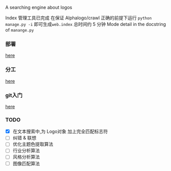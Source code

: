 A searching engine about logos

Index 管理工具已完成
在保证 Alphalogo/crawl 正确的前提下运行 `python manage.py -i` 即可生成`web.index`
总时间约 5 分钟
Mode detail in the docstring of `manange.py`

### 部署
[here](docs/deployment.md)

### 分工
[here](docs/guideline.md)

### git入门
[here](docs/usage.md)

### TODO
- [x] 在文本搜索中,为 Logo对象 加上完全匹配标志符
- [ ] 纠错 & 联想
- [ ] 优化主题色提取算法
- [ ] 行业分析算法
- [ ] 风格分析算法
- [ ] 图像匹配算法
